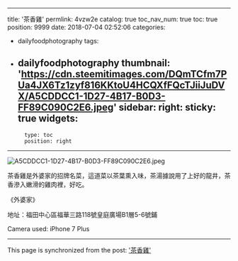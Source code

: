 
---
title: '茶香雞'
permlink: 4vzw2e
catalog: true
toc_nav_num: true
toc: true
position: 9999
date: 2018-07-04 02:52:06
categories:
- dailyfoodphotography
tags:
- dailyfoodphotography
thumbnail: 'https://cdn.steemitimages.com/DQmTCfm7PUa4JX6Tz1zyf816KKtoU4HCQXfFQcTJiiJuDVX/A5CDDCC1-1D27-4B17-B0D3-FF89C090C2E6.jpeg'
sidebar:
    right:
        sticky: true
widgets:
    -
        type: toc
        position: right
---


![A5CDDCC1-1D27-4B17-B0D3-FF89C090C2E6.jpeg](https://cdn.steemitimages.com/DQmTCfm7PUa4JX6Tz1zyf816KKtoU4HCQXfFQcTJiiJuDVX/A5CDDCC1-1D27-4B17-B0D3-FF89C090C2E6.jpeg)



茶香雞是外婆家的招牌名菜，這道菜以茶葉熏入味，茶湯據說用了上好的龍井，茶香滲入嫩滑的雞肉裡，好吃。

《外婆家》

地址：福田中心區福華三路118號皇庭廣場B1層5-6號鋪

Camera used: iPhone 7 Plus

- - -

This page is synchronized from the post: ['茶香雞'](https://steemit.com/@htliao/4vzw2e)

